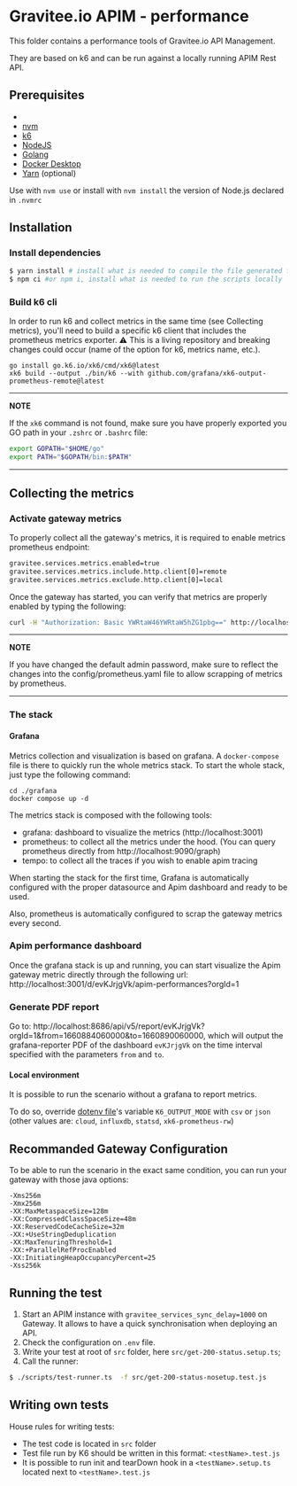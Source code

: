 # Gravitee.io APIM - performance

This folder contains a performance tools of Gravitee.io API Management.

They are based on k6 and can be run against a locally running APIM Rest API.

## Prerequisites
- 
- [nvm](https://github.com/nvm-sh/nvm)
- [k6](https://k6.io/docs/getting-started/installation)
- [NodeJS](https://nodejs.org/en/download/)
- [Golang](https://go.dev/dl/)
- [Docker Desktop](https://www.docker.com/products/docker-desktop/)
- [Yarn](https://yarnpkg.com/getting-started/install) (optional)

Use with `nvm use` or install with `nvm install` the version of Node.js declared in `.nvmrc`

## Installation

### Install dependencies

```bash
$ yarn install # install what is needed to compile the file generated for the test cases
$ npm ci #or npm i, install what is needed to run the scripts locally
```

### Build k6 cli

In order to run k6 and collect metrics in the same time (see Collecting metrics), you'll need to build a specific k6 client that includes the prometheus metrics exporter.
⚠️ This is a living repository and breaking changes could occur (name of the option for k6, metrics name, etc.).

```shell
go install go.k6.io/xk6/cmd/xk6@latest
xk6 build --output ./bin/k6 --with github.com/grafana/xk6-output-prometheus-remote@latest
```

---
**NOTE**

If the `xk6` command is not found, make sure you have properly exported you GO path in your `.zshrc` or `.bashrc` file:

```bash
export GOPATH="$HOME/go"
export PATH="$GOPATH/bin:$PATH"
```

---

## Collecting the metrics

### Activate gateway metrics

To properly collect all the gateway's metrics, it is required to enable metrics prometheus endpoint:

```bash
gravitee.services.metrics.enabled=true
gravitee.services.metrics.include.http.client[0]=remote
gravitee.services.metrics.exclude.http.client[0]=local
```

Once the gateway has started, you can verify that metrics are properly enabled by typing the following:

```bash
curl -H "Authorization: Basic YWRtaW46YWRtaW5hZG1pbg==" http://localhost:18082/_node/metrics/prometheus
```

---
**NOTE**

If you have changed the default admin password, make sure to reflect the changes into the config/prometheus.yaml file to allow scrapping of metrics by prometheus.

---

### The stack

#### Grafana

Metrics collection and visualization is based on grafana. A `docker-compose` file is there to quickly run the whole metrics stack.
To start the whole stack, just type the following command:

```shell
cd ./grafana
docker compose up -d
```

The metrics stack is composed with the following tools:
- grafana: dashboard to visualize the metrics (http://localhost:3001)
- prometheus: to collect all the metrics under the hood. (You can query prometheus directly from http://localhost:9090/graph)
- tempo: to collect all the traces if you wish to enable apim tracing

When starting the stack for the first time, Grafana is automatically configured with the proper datasource and Apim dashboard and ready to be used.

Also, prometheus is automatically configured to scrap the gateway metrics every second.

### Apim performance dashboard

Once the grafana stack is up and running, you can start visualize the Apim gateway metric directly through the following url: http://localhost:3001/d/evKJrjgVk/apim-performances?orgId=1

### Generate PDF report

Go to: http://localhost:8686/api/v5/report/evKJrjgVk?orgId=1&from=1660884060000&to=1660890060000, which will output the grafana-reporter PDF of the dashboard `evKJrjgVk` on the time interval specified with the parameters `from` and `to`.

#### Local environment

It is possible to run the scenario without a grafana to report metrics.

To do so, override [dotenv file](./.env)'s variable `K6_OUTPUT_MODE` with `csv` or `json` (other values are: `cloud`, `influxdb`, `statsd`, `xk6-prometheus-rw`)

## Recommanded Gateway Configuration

To be able to run the scenario in the exact same condition, you can run your gateway with those java options:

```
-Xms256m
-Xmx256m
-XX:MaxMetaspaceSize=128m
-XX:CompressedClassSpaceSize=48m
-XX:ReservedCodeCacheSize=32m
-XX:+UseStringDeduplication
-XX:MaxTenuringThreshold=1
-XX:+ParallelRefProcEnabled
-XX:InitiatingHeapOccupancyPercent=25
-Xss256k
```

## Running the test

1. Start an APIM instance with `gravitee_services_sync_delay=1000` on Gateway. It allows to have a quick synchronisation when deploying an API.
2. Check the configuration on `.env` file.
3. Write your test at root of `src` folder, here `src/get-200-status.setup.ts`;
4. Call the runner:

```bash
$ ./scripts/test-runner.ts  -f src/get-200-status-nosetup.test.js
```

## Writing own tests

House rules for writing tests:
- The test code is located in `src` folder
- Test file run by K6 should be written in this format: `<testName>.test.js`
- It is possible to run init and tearDown hook in a `<testName>.setup.ts` located next to `<testName>.test.js`

